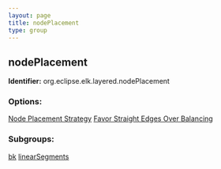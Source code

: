 ```yaml
---
layout: page
title: nodePlacement
type: group
---
```

## nodePlacement
**Identifier:** org.eclipse.elk.layered.nodePlacement
### Options:
[Node Placement Strategy](org-eclipse-elk-layered-nodePlacement-strategy)
[Favor Straight Edges Over Balancing](org-eclipse-elk-layered-nodePlacement-favorStraightEdges)
### Subgroups:
[bk](org-eclipse-elk-layered-nodePlacement-bk)
[linearSegments](org-eclipse-elk-layered-nodePlacement-linearSegments)
